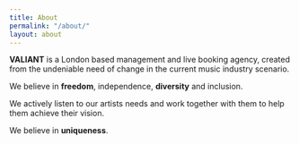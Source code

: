 ```yaml
---
title: About
permalink: "/about/"
layout: about
---
```


**VALIANT** is a London based management and live booking agency, created from the undeniable need of change in the current music industry scenario.

We believe in **freedom**, independence, **diversity** and inclusion.

We actively listen to our artists needs and work together with them to help them achieve their vision.

We believe in **uniqueness**.

 
 
 